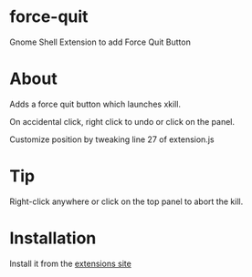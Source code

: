 force-quit
==========

Gnome Shell Extension to add Force Quit Button

About
=====

Adds a force quit button which launches xkill.

On accidental click, right click to undo or click on the panel.

Customize position by tweaking line 27 of extension.js


Tip
=====

Right-click anywhere or click on the top panel to abort the kill.

Installation
============

Install it from the [extensions site](https://extensions.gnome.org/extension/770/force-quit/)
